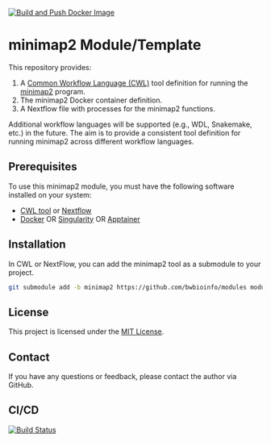 [![Build and Push Docker Image](https://github.com/bwbioinfo/modules/actions/workflows/build-and-push.yml/badge.svg?query=branch%3Aminimap2)](https://github.com/bwbioinfo/modules/actions/workflows/build-and-push.yml?query=branch%3Aminimap2)

# minimap2 Module/Template

This repository provides:
1. A [Common Workflow Language (CWL)](https://www.commonwl.org/) tool definition for running the [minimap2](https://github.com/lh3/minimap2) program. 
2. The minimap2 Docker container definition.
3. A Nextflow file with processes for the minimap2 functions.

Additional workflow languages will be supported (e.g., WDL, Snakemake, etc.) in the future. The aim is to provide a consistent tool definition for running minimap2 across different workflow languages.

## Prerequisites

To use this minimap2 module, you must have the following software installed on your system:

-   [CWL tool](https://github.com/common-workflow-language/cwltool) or [Nextflow](https://www.nextflow.io/)
-   [Docker](https://www.docker.com/) OR [Singularity](https://sylabs.io/singularity/) OR [Apptainer](https://apptainer.org/)

## Installation

In CWL or NextFlow, you can add the minimap2 tool as a submodule to your project.

```bash
git submodule add -b minimap2 https://github.com/bwbioinfo/modules modules/local/minimap2
```

## License

This project is licensed under the [MIT License](https://github.com/bwbioinfo/modkit-docker-cwl/blob/main/LICENSE).

## Contact

If you have any questions or feedback, please contact the author via GitHub.
## CI/CD

[![Build Status](https://github.com/bwbioinfo/modules/actions/workflows/build-and-push.yml/badge.svg?branch=)](https://github.com/bwbioinfo/modules/actions/workflows/build-and-push.yml?query=branch%3A)

